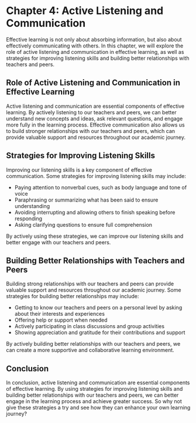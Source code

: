 Chapter 4: Active Listening and Communication
=============================================

Effective learning is not only about absorbing information, but also about effectively communicating with others. In this chapter, we will explore the role of active listening and communication in effective learning, as well as strategies for improving listening skills and building better relationships with teachers and peers.

Role of Active Listening and Communication in Effective Learning
----------------------------------------------------------------

Active listening and communication are essential components of effective learning. By actively listening to our teachers and peers, we can better understand new concepts and ideas, ask relevant questions, and engage more fully in the learning process. Effective communication also allows us to build stronger relationships with our teachers and peers, which can provide valuable support and resources throughout our academic journey.

Strategies for Improving Listening Skills
-----------------------------------------

Improving our listening skills is a key component of effective communication. Some strategies for improving listening skills may include:

* Paying attention to nonverbal cues, such as body language and tone of voice
* Paraphrasing or summarizing what has been said to ensure understanding
* Avoiding interrupting and allowing others to finish speaking before responding
* Asking clarifying questions to ensure full comprehension

By actively using these strategies, we can improve our listening skills and better engage with our teachers and peers.

Building Better Relationships with Teachers and Peers
-----------------------------------------------------

Building strong relationships with our teachers and peers can provide valuable support and resources throughout our academic journey. Some strategies for building better relationships may include:

* Getting to know our teachers and peers on a personal level by asking about their interests and experiences
* Offering help or support when needed
* Actively participating in class discussions and group activities
* Showing appreciation and gratitude for their contributions and support

By actively building better relationships with our teachers and peers, we can create a more supportive and collaborative learning environment.

Conclusion
----------

In conclusion, active listening and communication are essential components of effective learning. By using strategies for improving listening skills and building better relationships with our teachers and peers, we can better engage in the learning process and achieve greater success. So why not give these strategies a try and see how they can enhance your own learning journey?
